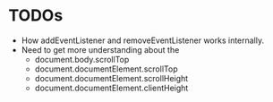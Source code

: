 # TODOs

- How addEventListener and removeEventListener works internally.
- Need to get more understanding about the 
    - document.body.scrollTop
    - document.documentElement.scrollTop
    - document.documentElement.scrollHeight
    - document.documentElement.clientHeight